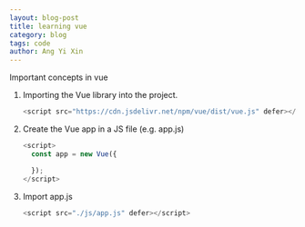 ```yaml
---
layout: blog-post
title: learning vue
category: blog
tags: code
author: Ang Yi Xin
---
```


Important concepts in vue

1.  Importing the Vue library into the project.
    ```js
    <script src="https://cdn.jsdelivr.net/npm/vue/dist/vue.js" defer></script>
    ```
2.  Create the Vue app in a JS file (e.g. app.js)

    ```js
    <script>
      const app = new Vue({

      });
    </script>
    ```

3.  Import app.js
    ```js
    <script src="./js/app.js" defer></script>
    ```
